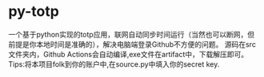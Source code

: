 # py-totp
一个基于python实现的totp应用，联网自动同步时间运行（当然也可以断网，但前提是你本地时间是准确的），解决电脑端登录Github不方便的问题。
源码在src文件夹内，Github Actions会自动编译,exe文件在artifact中，下载解压即可。
Tips:将本项目folk到你的账户中,在source.py中填入你的secret key.
